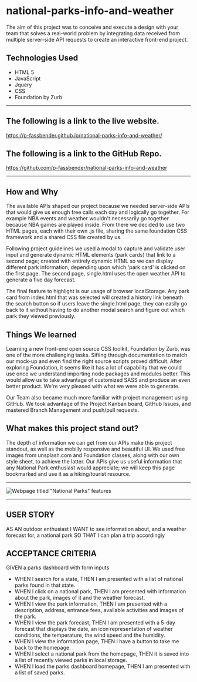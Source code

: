 # national-parks-info-and-weather

The aim of this project was to conceive and execute a design with your team that solves a real-world problem by integrating data received from multiple server-side API requests to create an interactive front-end project.

## Technologies Used

-   HTML 5
-   JavaScript
-   Jquery
-   CSS
-   Foundation by Zurb

---

## The following is a link to the live website.

https://p-fassbender.github.io/national-parks-info-and-weather/

## The following is a link to the GitHub Repo.

https://github.com/p-fassbender/national-parks-info-and-weather

---

## How and Why

The available APIs shaped our project because we needed server-side APIs that would give us enough free calls each day and logically go together. For example NBA events and weather wouldn't necessarily go together because NBA games are played inside. From there we decided to use two HTML pages, each with their own .js file, sharing the same foundation CSS framework and a shared CSS file created by us.

Following project guidelines we used a modal to capture and validate user input and generate dynamic HTML elements (park cards) that link to a second page; created with entirely dynamic HTML so we can display different park information, depending upon which 'park card' is clicked on the first page. The second page, single.html uses the open weather API to generate a five day forecast.

The final feature to highlight is our usage of browser localStorage. Any park card from index.html that was selected will created a history link beneath the search button so if users leave the single.html page, they can easily go back to it without having to do another modal search and figure out which park they viewed previously.

## Things We learned

Learning a new front-end open source CSS toolkit, Foundation by Zurb, was one of the more challenging tasks. Sifting through documentation to match our mock-up and even find the right source scripts proved difficult. After exploring Foundation, it seems like it has a lot of capability that we could use once we understand importing node packages and modules better. This would allow us to take advantage of customized SASS and produce an even better product. We're very pleased with what we were able to generate.

Our Team also became much more familiar with project management using GitHub. We took advantage of the Project Kanban board, GitHub Issues, and mastered Branch Management and push/pull requests.

## What makes this project stand out?

The depth of information we can get from our APIs make this project standout, as well as the mobilly responsive and beautiful UI. We used free images from unsplash.com and Foundation classes, along with our own style sheet, to achieve the latter. Our APIs give us useful information that any National Park enthusiast would appreciate; we will keep this page bookmarked and use it as a hiking/tourist resource.

---

![Webpage titled "National Parks" features ](./assets/national-parks-screenshot.gif)

---

## USER STORY

AS AN outdoor enthusiast
I WANT to see information about, and a weather forecast for, a national park
SO THAT I can plan a trip accordingly

## ACCEPTANCE CRITERIA

GIVEN a parks dashboard with form inputs

-   WHEN I search for a state, THEN I am presented with a list of national parks found in that state.
-   WHEN I click on a national park, THEN I am presented with information about the park, images of it and the weather forecast.
-   WHEN I view the park information, THEN I am presented with a description, address, entrance fees, available activities and images of the park.
-   WHEN I view the park forecast, THEN I am presented with a 5-day forecast that displays the date, an icon representation of weather conditions, the temperature, the wind speed and the humidity.
-   WHEN I view the information page, THEN I have a button to take me back to the homepage.
-   WHEN I select a national park from the homepage, THEN it is saved into a list of recently viewed parks in local storage.
-   WHEN I load the parks dashboard homepage, THEN I am presented with a list of saved parks.
